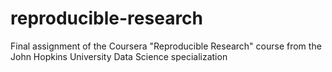 # reproducible-research
Final assignment of the Coursera "Reproducible Research" course from the John Hopkins University Data Science specialization
